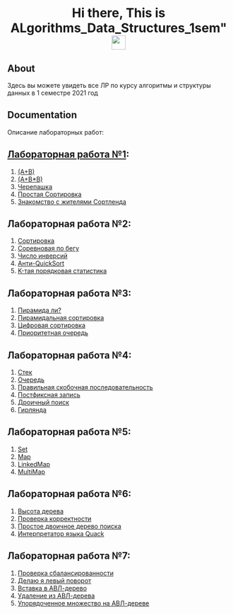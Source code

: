 <h1 align="center">Hi there, This is ALgorithms_Data_Structures_1sem"
<img src="https://github.com/blackcater/blackcater/raw/main/images/Hi.gif" height="32"/></h1>

## About
Здесь вы можете увидеть все ЛР по курсу алгоритмы и структуры данных в 1 семестре 2021 год 

## Documentation

Описание лабораторных работ:

## [Лабораторная работа №1](https://github.com/RomanKosovets/Algorithms_Data_Structures_1sem/blob/main/1sem_Description/1%20lab.pdf): 
  1. [(A+B)]()
  2. [(A+B*B)]()
  3. [Черепашка]()
  4. [Простая Сортировка]()
  5. [Знакомство с жителями Сортленда]()

## Лабораторная работа №2:
  1. [Сортировка]()
  2. [Соревновая по бегу]()
  3. [Число инверсий]()
  4. [Анти-QuickSort]()
  5. [K-тая порядковая статистика]()

## Лабораторная работа №3:
  1. [Пирамида ли?]()
  2. [Пирамидальная сортировка]()
  3. [Цифровая сортировка]()
  4. [Приоритетная очередь]()
  
## Лабораторная работа №4:
  1. [Стек]()
  2. [Очередь]()
  3. [Правильная скобочная последовательность]()
  4. [Постфиксная запись]()
  5. [Дроичный поиск]()
  6. [Гирлянда]()
  
## Лабораторная работа №5:
  1. [Set]()
  2. [Map]()
  3. [LinkedMap]()
  4. [MultiMap]()

## Лабораторная работа №6:
  1. [Высота дерева]()
  2. [Проверка корректности]()
  3. [Простое двоичное дерево поиска]()
  4. [Интерпретатор языка Quack]()

## Лабораторная работа №7:
  1. [Проверка сбалансированности]()
  2. [Делаю я левый поворот]()
  3. [Вставка в АВЛ-дерево]()
  4. [Удаление из АВЛ-дерева]()
  5. [Упорядоченное множество на АВЛ-дереве]()
  
